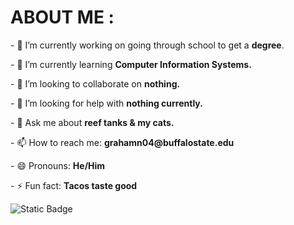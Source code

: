 <!--
**NicholasG128/NicholasG128** is a ✨ _special_ ✨ repository because its `README.md` (this file) appears on your GitHub profile.

Here are some ideas to get you started: --!>




<h1>ABOUT ME : </h1>

<p>- 🔭 I’m currently working on going through school to get a <b>degree</b>.</p>
<p>- 🌱 I’m currently learning <b>Computer Information Systems.</b></p>
<p>- 👯 I’m looking to collaborate on <b>nothing.</b></p>
<p>- 🤔 I’m looking for help with <b>nothing currently.</b></p>
<p>- 💬 Ask me about <b>reef tanks & my cats.</b></p>
<p>- 📫 How to reach me: <b>grahamn04@buffalostate.edu</b></p>
<p>- 😄 Pronouns: <b>He/Him</b></p>
<p>- ⚡ Fun fact: <b>Tacos taste good</b></p>

<img alt="Static Badge" src="https://img.shields.io/badge/:badgeContent">

